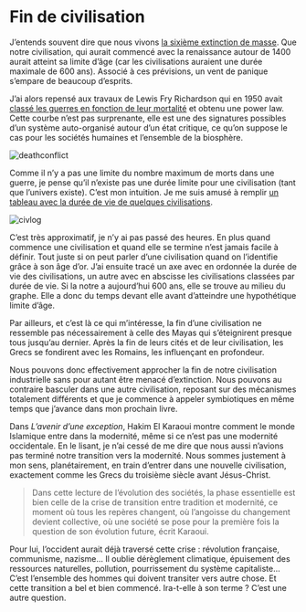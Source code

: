 # Fin de civilisation

J’entends souvent dire que nous vivons [la sixième extinction de masse](http://www.sciencepresse.qc.ca/node/18558). Que notre civilisation, qui aurait commencé avec la renaissance autour de 1400 aurait atteint sa limite d’âge (car les civilisations auraient une durée maximale de 600 ans). Associé à ces prévisions, un vent de panique s’empare de beaucoup d’esprits.

J’ai alors repensé aux travaux de Lewis Fry Richardson qui en 1950 avait [classé les guerres en fonction de leur mortalité](http://www.hitchins.net/SysScience.html) et obtenu une power law. Cette courbe n’est pas surprenante, elle est une des signatures possibles d’un système auto-organisé autour d’un état critique, ce qu’on suppose le cas pour les sociétés humaines et l’ensemble de la biosphère.

![deathconflict](https://tcrouzet.com/images_tc/2009/01/deathconflict.gif)

Comme il n’y a pas une limite du nombre maximum de morts dans une guerre, je pense qu’il n’existe pas une durée limite pour une civilisation (tant que l’univers existe). C’est mon intuition. Je me suis amusé à remplir [un tableau avec la durée de vie de quelques civilisations](https://tcrouzet.com/files_tc/civ.xls).

![civlog](https://tcrouzet.com/images_tc/2009/01/civlog.gif)

C’est très approximatif, je n’y ai pas passé des heures. En plus quand commence une civilisation et quand elle se termine n’est jamais facile à définir. Tout juste si on peut parler d’une civilisation quand on l’identifie grâce à son âge d’or. J’ai ensuite tracé un axe avec en ordonnée la durée de vie des civilisations, un autre avec en abscisse les civilisations classées par durée de vie. Si la notre a aujourd’hui 600 ans, elle se trouve au milieu du graphe. Elle a donc du temps devant elle avant d’atteindre une hypothétique limite d’âge.

Par ailleurs, et c’est là ce qui m’intéresse, la fin d’une civilisation ne ressemble pas nécessairement à celle des Mayas qui s’éteignirent presque tous jusqu’au dernier. Après la fin de leurs cités et de leur civilisation, les Grecs se fondirent avec les Romains, les influençant en profondeur.

Nous pouvons donc effectivement approcher la fin de notre civilisation industrielle sans pour autant être menacé d’extinction. Nous pouvons au contraire basculer dans une autre civilisation, reposant sur des mécanismes totalement différents et que je commence à appeler symbiotiques en même temps que j’avance dans mon prochain livre.

Dans *L’avenir d’une exception*, Hakim El Karaoui montre comment le monde Islamique entre dans la modernité, même si ce n’est pas une modernité occidentale. En le lisant, je n’ai cessé de me dire que nous aussi n’avions pas terminé notre transition vers la modernité. Nous sommes justement à mon sens, planétairement, en train d’entrer dans une nouvelle civilisation, exactement comme les Grecs du troisième siècle avant Jésus-Christ.

> Dans cette lecture de l’évolution des sociétés, la phase essentielle est bien celle de la crise de transition entre tradition et modernité, ce moment où tous les repères changent, où l’angoisse du changement devient collective, où une société se pose pour la première fois la question de son évolution future, écrit Karaoui.

Pour lui, l’occident aurait déjà traversé cette crise : révolution française, communisme, nazisme… Il oublie dérèglement climatique, épuisement des ressources naturelles, pollution, pourrissement du système capitaliste… C’est l’ensemble des hommes qui doivent transiter vers autre chose. Et cette transition a bel et bien commencé. Ira-t-elle à son terme ? C’est une autre question.
